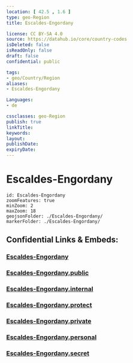 ```yaml
---
location: [ 42.5 , 1.6 ] 
type: geo-Region
title: Escaldes-Engordany

license: CC BY-SA 4.0
source: https://datahub.io/core/country-codes
isDeleted: false
isReadOnly: false
draft: false
confidential: public

tags:
- geo/Country/Region
aliases:
- Escaldes-Engordany

Languages:
- de

cssclasses: geo-Region
publish: true
linkTitle: 
keywords: 
layout: 
publishDate: 
expiryDate: 
---
```


# Escaldes-Engordany

```leaflet
id: Escaldes-Engordany
zoomFeatures: true 
minZoom: 2 
maxZoom: 18
geojsonFolder: ./Escaldes-Engordany/
markerFolder: ./Escaldes-Engordany/
```


## Confidential Links & Embeds: 

### [Escaldes-Engordany](/_Standards/Earth/Continent/Europe/Europe~South/Andorra/Counties~Andorra/Escaldes-Engordany.md) 

### [Escaldes-Engordany.public](/_public/Earth/Continent/Europe/Europe~South/Andorra/Counties~Andorra/Escaldes-Engordany.public.md) 

### [Escaldes-Engordany.internal](/_internal/Earth/Continent/Europe/Europe~South/Andorra/Counties~Andorra/Escaldes-Engordany.internal.md) 

### [Escaldes-Engordany.protect](/_protect/Earth/Continent/Europe/Europe~South/Andorra/Counties~Andorra/Escaldes-Engordany.protect.md) 

### [Escaldes-Engordany.private](/_private/Earth/Continent/Europe/Europe~South/Andorra/Counties~Andorra/Escaldes-Engordany.private.md) 

### [Escaldes-Engordany.personal](/_personal/Earth/Continent/Europe/Europe~South/Andorra/Counties~Andorra/Escaldes-Engordany.personal.md) 

### [Escaldes-Engordany.secret](/_secret/Earth/Continent/Europe/Europe~South/Andorra/Counties~Andorra/Escaldes-Engordany.secret.md)

